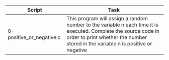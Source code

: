 Script|Task|
-----------|-----------|
0-positive_or_negative.c|This program will assign a random number to the variable n each time it is executed. Complete the source code in order to print whether the number stored in the variable n is positive or negative|


